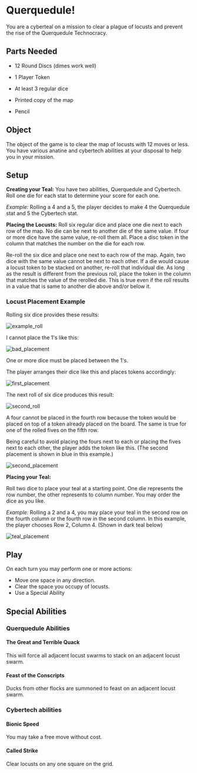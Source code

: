 # Querquedule!
You are a cyberteal on a mission to clear a plague of locusts and prevent the rise of the Querquedule Technocracy.

## Parts Needed

- 12 Round Discs (dimes work well)
- 1 Player Token

- At least 3 regular dice

- Printed copy of the map

- Pencil


## Object

The object of the game is to clear the map of locusts with 12 moves or less. You have various anatine and cybertech abilities at your disposal to help you in your mission.

## Setup

**Creating your Teal:** You have two abilities, Querquedule and Cybertech. Roll one die for each stat to determine your score for each one.

*Example:* Rolling a 4 and a 5, the player decides to make 4 the Querquedule stat and 5 the  Cybertech stat.

**Placing the Locusts:** Roll six regular dice and place one die next to each row of the map. No die can be next to another die of the same value. If four or more dice have the same value, re-roll them all. Place a disc token in the column that matches the number on the die for each row.

Re-roll the six dice and place one next to each row of the map. Again, two dice with the same value cannot be next to each other. If a die would cause a locust token to be stacked on another, re-roll that individual die. As long as the result is different from the previous roll, place the token in the column that matches the value of the rerolled die. This is true even if the roll results in a value that is same to another die above and/or below it.

### Locust Placement Example

Rolling six dice provides these results:

![example_roll](/home/sycarion/SparkleShare/github.com/querquedule/img/example_roll.png)

I cannot place the 1's like this:

![bad_placement](/home/sycarion/SparkleShare/github.com/querquedule/img/bad_placement.png)

One or more dice must be placed between the 1's.

The player arranges their dice like this and places tokens accordingly:

![first_placement](/home/sycarion/SparkleShare/github.com/querquedule/img/first_placement.png)

The next roll of six dice produces this result:

![second_roll](/home/sycarion/SparkleShare/github.com/querquedule/img/second_roll.png)

A four cannot be placed in the fourth row because the token would be placed on top of a token already placed on the board. The same is true for one of the rolled fives on the fifth row.

Being careful to avoid placing the fours next to each or placing the fives next to each other, the player adds the token like this. (The second placement is shown in blue in this example.)

![second_placement](/home/sycarion/SparkleShare/github.com/querquedule/img/second_placement.png)

**Placing your Teal:**

Roll two dice to place your teal at a starting point. One die represents the row number, the other represents to column number. You may order the dice as you like.

*Example:* Rolling a 2 and a 4, you may place your teal in the second row on the fourth column or the fourth row in the second column. In this example, the player chooses Row 2, Column 4. (Shown in dark teal below)

![teal_placement](/home/sycarion/SparkleShare/github.com/querquedule/img/teal_placement.png)

## Play

On each turn you may perform one or more actions:

- Move one space in any direction.
- Clear the space you occupy of locusts.
- Use a Special Ability

## Special Abilities

### Querquedule Abilities

#### The Great and Terrible Quack

This will force all adjacent locust swarms to stack on an adjacent locust swarm.

#### Feast of the Conscripts

Ducks from other flocks are summoned to feast on an adjacent locust swarm.

### Cybertech abilities

#### Bionic Speed

You may take a free move without cost.

#### Called Strike

Clear locusts on any one square on the grid.
